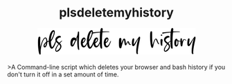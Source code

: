 <center><h1>plsdeletemyhistory</h1>
<img src="eastwood.regular.png"></img>
<br>
<img scr="https://ih1.redbubble.net/image.1216541059.7564/flat,750x,075,f-pad,750x1000,f8f8f8.jpg"></img>
</center>
>A Command-line script which deletes your browser and bash history if you don't turn it off in a set amount of time.
<br>

